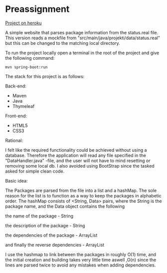 # Preassignment

[Project on heroku](https://pre-assignment-for-reactor.herokuapp.com/)

 A simple website that parses package information from the status.real file.
 This version reads a mockfile from "src/main/java/projekti/data/status.real" but this can be changed to the matching local directory.

 To run the project locally open a terminal in the root of the project and give the following command:

 ```
mvn spring-boot:run
 ```

The stack for this project is as follows:

Back-end:
* Maven
* Java
* Thymeleaf

Front-end:
* HTML5
* CSS3


Rational:

I felt like the required functionality could be achieved without using a database. Therefore the application will read any file specified in the "DataHandler.java" -file, and the user will not have to mind resetting or removing some local db. I also avoided using BootStrap since the tasked asked for simple clean code.

Basic idea:

The Packages are parsed from the file into a list and a hashMap. The sole reason for the list is to function as a way to keep the packages in alphabetic order. The hashMap consists of <String, Data> pairs, where the String is the package name, and the Data object contains the following

the name of the package - String

the description of the package - String

the dependencies of the package - ArrayList<String>

and finally the reverse dependencies - ArrayList<String>

I use the hashmap to link between the packages in roughly O(1) time, and the initial creation and building takes very little time aswell ,O(n) since the lines are parsed twice to avoid any mistakes when adding dependencies.
